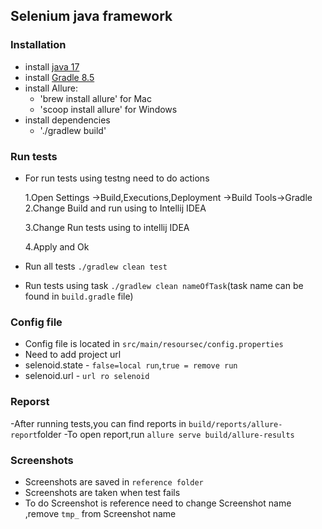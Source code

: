 ## Selenium java framework


### Installation

- install [java 17](https://www.oracle.com/java/technologies/downloads/)
- install [Gradle 8.5](https://gradle.org/releases/)
- install Allure:
    * 'brew install allure' for Mac
    * 'scoop install allure' for Windows
- install dependencies
    * './gradlew build'


### Run tests

- For run tests using testng need to do actions

  1.Open Settings ->Build,Executions,Deployment ->Build Tools->Gradle
  2.Change Build and run  using to Intellij IDEA

  3.Change Run tests using to intellij IDEA

  4.Apply and Ok
- Run all tests `./gradlew clean test`

- Run tests using task `./gradlew clean nameOfTask`(task name can be found in `build.gradle` file)



### Config file

- Config file is located in `src/main/resoursec/config.properties`
- Need to add project url
- selenoid.state - `false=local run`,`true = remove run`
- selenoid.url - `url ro selenoid`

### Reporst

-After running tests,you can find reports in `build/reports/allure-report`folder
-To open report,run `allure serve build/allure-results`

### Screenshots

- Screenshots are saved in `reference folder`
- Screenshots are taken when test fails
- To do Screenshot is reference need to change Screenshot name ,remove `tmp_` from Screenshot name